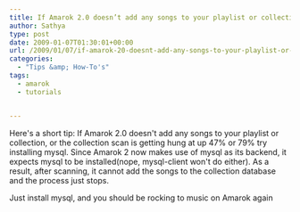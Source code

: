 ```yaml
---
title: If Amarok 2.0 doesn’t add any songs to your playlist or collection…..
author: Sathya
type: post
date: 2009-01-07T01:30:01+00:00
url: /2009/01/07/if-amarok-20-doesnt-add-any-songs-to-your-playlist-or-collection/
categories:
  - "Tips &amp; How-To's"
tags:
  - amarok
  - tutorials


---
```

Here's a short tip: If Amarok 2.0 doesn't add any songs to your playlist or collection, or the collection scan is getting hung at up 47% or 79% try installing mysql. Since Amarok 2 now makes use of mysql as its backend, it expects mysql to be installed(nope, mysql-client won't do either). As a result, after scanning, it cannot add the songs to the collection database and the process just stops.
  
Just install mysql, and you should be rocking to music on Amarok again
